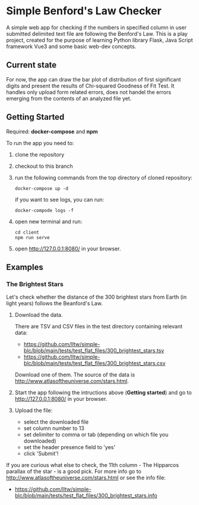 # Simple Benford's Law Checker

A simple web app for checking if the numbers in specified column in user submitted delimited text file are following the Benford's Law. This is a play project, created for the purpose of learning Python library Flask, Java Script framework Vue3 and some basic web-dev concepts.

## Current state

For now, the app can draw the bar plot of distribution of first significant digits and present the results of Chi-squared Goodness of Fit Test. It handles only upload form related errors, does not handel the errors emerging from the contents of an analyzed file yet.

## Getting Started

Required: **docker-compose** and **npm**

To run the app you need to:

1. clone the repository
2. checkout to this branch
3. run the following commands from the top directory of cloned repository:

   ```
   docker-compose up -d
   ```

   if you want to see logs, you can run:

   ```
   docker-compode logs -f
   ```

4. open new terminal and run:

   ```
   cd client
   npm run serve
   ```

5. open http://127.0.0.1:8080/ in your browser.

## Examples

### The Brightest Stars

Let's check whether the distance of the 300 brightest stars from Earth (in light years) follows the Beanford's Law.

1. Download the data.

   There are TSV and CSV files in the test directory containing relevant data:

   - https://github.com/lltw/simple-blc/blob/main/tests/test_flat_files/300_brightest_stars.tsv
   - https://github.com/lltw/simple-blc/blob/main/tests/test_flat_files/300_brightest_stars.csv

   Download one of them. The source of the data is http://www.atlasoftheuniverse.com/stars.html.

2. Start the app following the intructions above (**Getting started**) and go to http://127.0.0.1:8080/ in your browser.
3. Upload the file:
   - select the downloaded file
   - set column number to 13
   - set delimiter to comma or tab (depending on which file you downloaded)
   - set the header presence field to 'yes'
   - click 'Submit'!

If you are curious what else to check, the 11th column - The Hipparcos parallax of the star - is a good pick.
For more info go to http://www.atlasoftheuniverse.com/stars.html or see the info file:

- https://github.com/lltw/simple-blc/blob/main/tests/test_flat_files/300_brightest_stars.info
